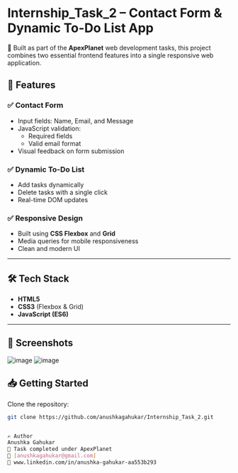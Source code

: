 # Internship_Task_2 – Contact Form & Dynamic To-Do List App

🚀 Built as part of the **ApexPlanet** web development tasks, this project combines two essential frontend features into a single responsive web application.

## 📌 Features

### ✅ Contact Form
- Input fields: Name, Email, and Message
- JavaScript validation:
  - Required fields
  - Valid email format
- Visual feedback on form submission

### ✅ Dynamic To-Do List
- Add tasks dynamically
- Delete tasks with a single click
- Real-time DOM updates

### ✅ Responsive Design
- Built using **CSS Flexbox** and **Grid**
- Media queries for mobile responsiveness
- Clean and modern UI

---

## 🛠️ Tech Stack
- **HTML5**
- **CSS3** (Flexbox & Grid)
- **JavaScript (ES6)**

---

## 📸 Screenshots

![image](https://github.com/user-attachments/assets/6edb2fe0-9f2c-448a-9ba4-733a7284385f)
![image](https://github.com/user-attachments/assets/c8adcc50-6e3c-4719-8379-1bdd2022352b)


## 📥 Getting Started

Clone the repository:
```bash
git clone https://github.com/anushkagahukar/Internship_Task_2.git


✍️ Author
Anushka Gahukar
📍 Task completed under ApexPlanet
📧 [anushkagahukar@gmail.com]
🔗 www.linkedin.com/in/anushka-gahukar-aa553b293
